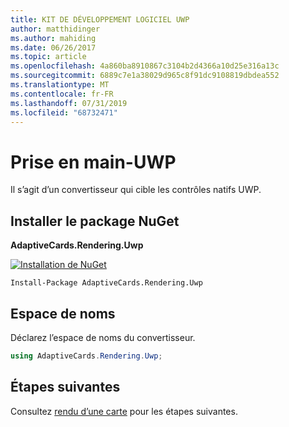 ```yaml
---
title: KIT DE DÉVELOPPEMENT LOGICIEL UWP
author: matthidinger
ms.author: mahiding
ms.date: 06/26/2017
ms.topic: article
ms.openlocfilehash: 4a860ba8910867c3104b2d4366a10d25e316a13c
ms.sourcegitcommit: 6889c7e1a38029d965c8f91dc9108819dbdea552
ms.translationtype: MT
ms.contentlocale: fr-FR
ms.lasthandoff: 07/31/2019
ms.locfileid: "68732471"
---
```

# <a name="getting-started---uwp"></a>Prise en main-UWP

Il s’agit d’un convertisseur qui cible les contrôles natifs UWP.

## <a name="install-nuget-package"></a>Installer le package NuGet

**AdaptiveCards.Rendering.Uwp**

[![Installation de NuGet](https://img.shields.io/nuget/vpre/AdaptiveCards.Rendering.Uwp.svg)](https://www.nuget.org/packages/AdaptiveCards.Rendering.Uwp)

```console
Install-Package AdaptiveCards.Rendering.Uwp
```

## <a name="namespace"></a>Espace de noms

Déclarez l’espace de noms du convertisseur.

```csharp
using AdaptiveCards.Rendering.Uwp;
```

## <a name="next-steps"></a>Étapes suivantes

Consultez [rendu d’une carte](render-a-card.md) pour les étapes suivantes.
